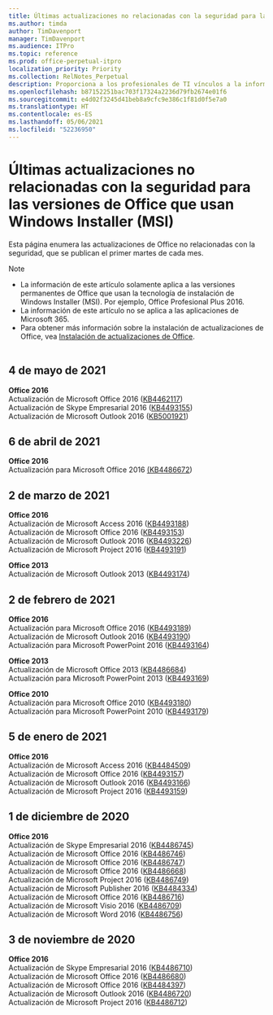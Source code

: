 ```yaml
---
title: Últimas actualizaciones no relacionadas con la seguridad para las versiones de Office que usan Windows Installer (MSI)
ms.author: timda
author: TimDavenport
manager: TimDavenport
ms.audience: ITPro
ms.topic: reference
ms.prod: office-perpetual-itpro
localization_priority: Priority
ms.collection: RelNotes_Perpetual
description: Proporciona a los profesionales de TI vínculos a la información de las últimas actualizaciones no relacionadas con la seguridad de las versiones perpetuas de Office 2016, Office 2013 y Office 2010.
ms.openlocfilehash: b87152251bac703f17324a2236d79fb2674e01f6
ms.sourcegitcommit: e4d02f3245d41beb8a9cfc9e386c1f81d0f5e7a0
ms.translationtype: HT
ms.contentlocale: es-ES
ms.lasthandoff: 05/06/2021
ms.locfileid: "52236950"
---
```

# <a name="latest-non-security-updates-for-versions-of-office-that-use-windows-installer-msi"></a>Últimas actualizaciones no relacionadas con la seguridad para las versiones de Office que usan Windows Installer (MSI)

Esta página enumera las actualizaciones de Office no relacionadas con la seguridad, que se publican el primer martes de cada mes.

> [!NOTE]
> - La información de este artículo solamente aplica a las versiones permanentes de Office que usan la tecnología de instalación de Windows Installer (MSI). Por ejemplo, Office Profesional Plus 2016.
> - La información de este artículo no se aplica a las aplicaciones de Microsoft 365.
> - Para obtener más información sobre la instalación de actualizaciones de Office, vea [Instalación de actualizaciones de Office](https://support.office.com/article/2ab296f3-7f03-43a2-8e50-46de917611c5).
<br/><br/>

## <a name="may-4-2021"></a>4 de mayo de 2021
**Office 2016**<br/>
Actualización de Microsoft Office 2016 ([KB4462117](https://support.microsoft.com/help/4462117)) </br> Actualización de Skype Empresarial 2016 ([KB4493155](https://support.microsoft.com/help/4493155)) </br> Actualización de Microsoft Outlook 2016 ([KB5001921](https://support.microsoft.com/help/5001921)) </br> 

## <a name="april-6-2021"></a>6 de abril de 2021
**Office 2016**<br/>
Actualización para Microsoft Office 2016 [(KB4486672](https://support.microsoft.com/help/4486672)) </br> 

## <a name="march-2-2021"></a>2 de marzo de 2021
**Office 2016**<br/>
Actualización de Microsoft Access 2016 ([KB4493188](https://support.microsoft.com/help/4493188)) </br> Actualización de Microsoft Office 2016 ([KB4493153](https://support.microsoft.com/help/4493153)) </br> Actualización de Microsoft Outlook 2016 ([KB4493226](https://support.microsoft.com/help/4493226)) </br> Actualización de Microsoft Project 2016 ([KB4493191](https://support.microsoft.com/help/4493191)) </br> 


**Office 2013**<br/>
Actualización de Microsoft Outlook 2013 ([KB4493174](https://support.microsoft.com/help/4493174)) </br> 


## <a name="february-2-2021"></a>2 de febrero de 2021
**Office 2016**<br/>
Actualización para Microsoft Office 2016 ([KB4493189](https://support.microsoft.com/help/4493189)) </br> Actualización de Microsoft Outlook 2016 ([KB4493190](https://support.microsoft.com/help/4493190)) </br> Actualización para Microsoft PowerPoint 2016 ([KB4493164](https://support.microsoft.com/help/4493164)) </br> 

**Office 2013**<br/>
Actualización de Microsoft Office 2013 ([KB4486684](https://support.microsoft.com/help/4486684)) </br>
Actualización para Microsoft PowerPoint 2013 ([KB4493169](https://support.microsoft.com/help/4493169)) </br>

**Office 2010**<br/>
Actualización para Microsoft Office 2010 ([KB4493180](https://support.microsoft.com/help/4493180)) </br>
Actualización para Microsoft PowerPoint 2010 ([KB4493179](https://support.microsoft.com/help/4493179))</br>


## <a name="january-5-2021"></a>5 de enero de 2021
**Office 2016**</br>
Actualización de Microsoft Access 2016 ([KB4484509](https://support.microsoft.com/help/4484509)) </br>
Actualización de Microsoft Office 2016 ([KB4493157](https://support.microsoft.com/help/4493157)) </br>
Actualización de Microsoft Outlook 2016 ([KB4493166](https://support.microsoft.com/help/4493166)) </br>
Actualización de Microsoft Project 2016 ([KB4493159](https://support.microsoft.com/help/4493159)) </br>


## <a name="december-1-2020"></a>1 de diciembre de 2020
**Office 2016**<br/>
Actualización de Skype Empresarial 2016 ([KB4486745](https://support.microsoft.com/help/4486745)) <br/>
Actualización de Microsoft Office 2016 ([KB4486746](https://support.microsoft.com/help/4486746)) <br/> Actualización de Microsoft Office 2016 ([KB4486747](https://support.microsoft.com/help/4486747)) <br/> Actualización de Microsoft Office 2016 ([KB4486668](https://support.microsoft.com/help/4486668)) <br/>
Actualización de Microsoft Project 2016 ([KB4486749](https://support.microsoft.com/help/4486749)) <br/> Actualización de Microsoft Publisher 2016 ([KB4484334](https://support.microsoft.com/help/4484334)) <br/> Actualización de Microsoft Office 2016 ([KB4486716](https://support.microsoft.com/help/4486716)) <br/> Actualización de Microsoft Visio 2016 ([KB4486709](https://support.microsoft.com/help/4486709)) <br/>
Actualización de Microsoft Word 2016 ([KB4486756](https://support.microsoft.com/help/4486756)) <br/> 


## <a name="november-3-2020"></a>3 de noviembre de 2020
**Office 2016**<br/>
Actualización de Skype Empresarial 2016 ([KB4486710](https://support.microsoft.com/help/4486710)) <br/>
Actualización de Microsoft Office 2016 ([KB4486680](https://support.microsoft.com/help/4486680)) <br/>
Actualización de Microsoft Office 2016 ([KB4484397](https://support.microsoft.com/help/4484397)) <br/>
Actualización de Microsoft Outlook 2016 ([KB4486720](https://support.microsoft.com/help/4486720)) <br/>
Actualización de Microsoft Project 2016 ([KB4486712](https://support.microsoft.com/help/4486712)) <br/>


</br>